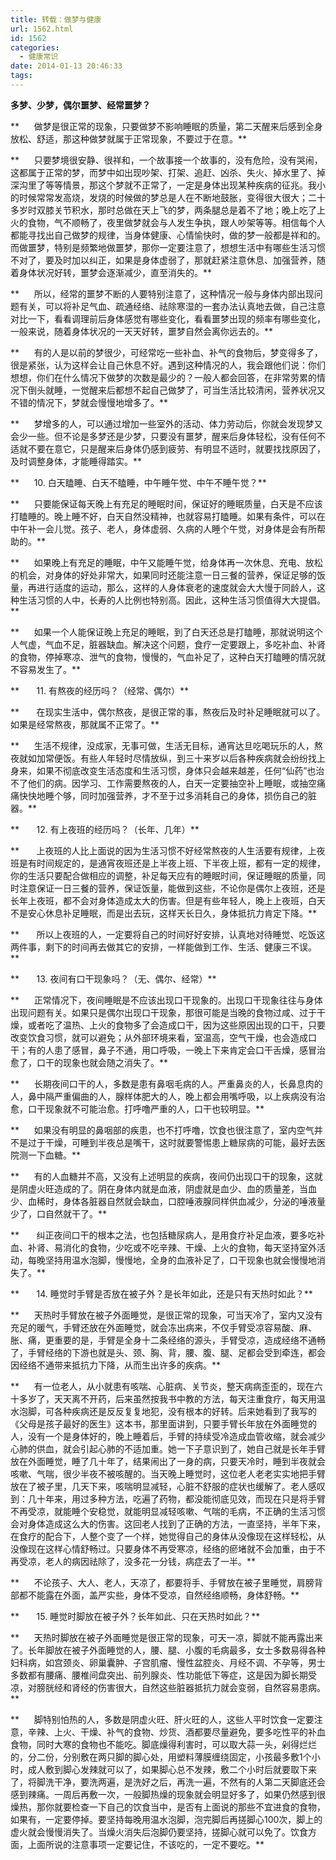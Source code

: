 ```yaml
---
title: 转载：做梦与健康
url: 1562.html
id: 1562
categories:
  - 健康常识
date: 2014-01-13 20:46:33
tags:
---
```


**多梦、少梦，偶尔噩梦、经常噩梦？**  
  
  
  
**      做梦是很正常的现象，只要做梦不影响睡眠的质量，第二天醒来后感到全身放松、舒适，那这种做梦就属于正常现象，不要过于在意。**  
  
  
  
**      只要梦境很安静、很祥和，一个故事接一个故事的，没有危险，没有哭闹，这都属于正常的梦，而梦中如出现吵架、打架、追赶、凶杀、失火、掉水里了、掉深沟里了等等情景，那这个梦就不正常了，一定是身体出现某种疾病的征兆。我小的时候常常发高烧，发烧的时候做的梦总是人在不断地鼓胀，变得很大很大；二十多岁时双膝关节积水，那时总做在天上飞的梦，两条腿总是着不了地；晚上吃了上火的食物，气不顺畅了，夜里做梦就会与人发生争执，跟人吵架等等。相信每个人都能寻找出自己做梦的规律，当身体健康、心情愉快时，做的梦一般都是祥和的。而做噩梦，特别是频繁地做噩梦，那你一定要注意了，想想生活中有哪些生活习惯不对了，要及时加以纠正，如果是身体虚弱了，那就赶紧注意休息、加强营养，随着身体状况好转，噩梦会逐渐减少，直至消失的。**  
  
  
  
**      所以，经常的噩梦不断的人要特别注意了，这种情况一般与身体内部出现问题有关，可以将补足气血、疏通经络、祛除寒湿的一套办法认真地去做，自己注意对比一下，看看调理前后身体感觉有哪些变化，看看噩梦出现的频率有哪些变化，一般来说，随着身体状况的一天天好转，噩梦自然会离你远去的。**  
  
  
  
**      有的人是以前的梦很少，可经常吃一些补血、补气的食物后，梦变得多了，很是紧张，认为这样会让自己休息不好。遇到这种情况的人，我会跟他们说：你们想想，你们在什么情况下做梦的次数是最少的？一般人都会回答，在非常劳累的情况下倒头就睡，一觉醒来后都想不起自己做梦了，可当生活比较清闲，营养状况又不错的情况下，梦就会慢慢地增多了。**  
  
  
  
**      梦增多的人，可以通过增加一些室外的活动、体力劳动后，你就会发现梦又会少一些。但不论是多梦还是少梦，只要没有噩梦，醒来后身体轻松，没有任何不适就不要在意它，只是醒来后身体仍感到疲劳、有明显不适时，就要找找原因了，及时调整身体，才能睡得踏实。**  
  
  
  
**      10\. 白天瞌睡、白天不瞌睡，中午睡午觉、中午不睡午觉？**  
  
  
  
**      只要能保证每天晚上有充足的睡眠时间，保证好的睡眠质量，白天是不应该打瞌睡的。晚上睡不好，白天自然没精神，也就容易打瞌睡。如果有条件，可以在中午补一会儿觉。孩子、老人，身体虚弱、久病的人睡个午觉，对身体是会有所帮助的。**  
  
  
  
**      如果晚上有充足的睡眠，中午又能睡午觉，给身体再一次休息、充电、放松的机会，对身体的好处非常大，如果同时还能注意一日三餐的营养，保证足够的饭量，再进行适度的运动，那么，这样的人身体衰老的速度就会大大慢于同龄人，这种生活习惯的人中，长寿的人比例也特别高。因此，这种生活习惯值得大大提倡。**  
  
  
  
**      如果一个人能保证晚上充足的睡眠，到了白天还总是打瞌睡，那就说明这个人气虚，气血不足，脏器缺血。解决这个问题，食疗一定要跟上，多吃补血、补肾的食物，停掉寒凉、泄气的食物，慢慢的，气血补足了，这种白天打瞌睡的情况就不容易发生了。**  
  
  
  
**       11\. 有熬夜的经历吗？（经常、偶尔）**  
  
  
  
**       在现实生活中，偶尔熬夜，是很正常的事，熬夜后及时补足睡眠就可以了。如果是经常熬夜，那就属不正常了。**  
  
  
  
**      生活不规律，没成家，无事可做，生活无目标，通宵达旦吃喝玩乐的人，熬夜就如加常便饭。有些人年轻时尽情放纵，到三十来岁以后各种疾病就会纷纷找上身来，如果不彻底改变生活态度和生活习惯，身体只会越来越差，任何“仙药”也治不了他们的病。因学习、工作需要熬夜的人，白天一定要抽空补上睡眠，或抽空痛痛快快地睡个够，同时加强营养，才不至于过多消耗自己的身体，损伤自己的脏器。**  
  
  
  
**       12\. 有上夜班的经历吗？（长年、几年）**  
  
  
  
**       上夜班的人比上面说的因为生活习惯不好经常熬夜的人生活要有规律，上夜班是有时间规定的，是通宵夜班还是上半夜上班、下半夜上班，都有一定的规律，你的生活只要配合做相应的调整，补足每天应有的睡眠时间，保证睡眠的质量，同时注意保证一日三餐的营养，保证饭量，能做到这些，不论你是偶尔上夜班，还是长年上夜班，都不会对身体造成太大的伤害。但是有些年轻人，晚上上夜班，白天不是安心休息补足睡眠，而是出去玩，这样天长日久，身体抵抗力肯定下降。**  
  
  
  
**       所以上夜班的人，一定要将自己的时间好好安排，认真地对待睡觉、吃饭这两件事，剩下的时间再去做其它的安排，一样能做到工作、生活、健康三不误。**  
  
  
  
**       13\. 夜间有口干现象吗？（无、偶尔、经常）**  
  
  
  
**      正常情况下，夜间睡眠是不应该出现口干现象的。出现口干现象往往与身体出现问题有关。如果只是偶尔出现口干现象，那很可能是当晚的食物过咸、过于干燥，或者吃了温热、上火的食物多了会造成口干，因为这些原因出现的口干，只要改变饮食习惯，就可以避免；从外部环境来看，室温高，空气干燥，也会造成口干；有的人患了感冒，鼻子不通，用口呼吸，一晚上下来肯定会口干舌燥，感冒治愈了，口干的现象也就会随之消失了。**  
  
  
  
**      长期夜间口干的人，多数是患有鼻咽毛病的人。严重鼻炎的人，长鼻息肉的人，鼻中隔严重偏曲的人，腺样体肥大的人，晚上都会用嘴呼吸，以上疾病没有治愈，口干现象就不可能治愈。打呼噜严重的人，口干也较明显。**  
  
  
  
**      如果没有明显的鼻咽部的疾患，也不打呼噜，饮食也很注意了，室内空气并不是过于干燥，可睡到半夜总是嘴干，这时就要警惕患上糖尿病的可能，最好去医院测一下血糖。**  
  
  
  
**      有的人血糖并不高，又没有上述明显的疾病，夜间仍出现口干的现象，这就是阴虚火旺造成的了。阴在身体内就是血液，阴虚就是血少、血的质量差，当血少、血稀时，身体各脏器自然就会缺血，口腔唾液腺同样供血减少，分泌的唾液量少了，口自然就干了。**  
  
  
  
**       纠正夜间口干的根本之法，也包括糖尿病人，是用食疗补足血液，要多吃补血、补肾、易消化的食物，少吃或不吃辛辣、干燥、上火的食物，每天坚持室外活动，每晚坚持用温水泡脚，慢慢地，全身的血液补足了，口干现象也就会慢慢地消失了。**  
  
**       14\. 睡觉时手臂是否放在被子外？是长年如此，还是只有天热时如此？**  
  
  
  
**      天热时手臂放在被子外面睡觉，是很正常的现象，可当天冷了，室内又没有充足的暖气，手臂还放在外面睡觉，就会冻出病来，不仅手臂受凉容易酸、麻、胀、痛，更重要的是，手臂是全身十二条经络的源头，手臂受凉，造成经络不通畅了，手臂经络的下游也就是头、颈、胸、背，腰、腹、腿、足都会受到牵连，都会因经络不通带来抵抗力下降，从而生出许多的疾病。**  
  
  
  
**      有一位老人，从小就患有咳喘、心脏病、关节炎，整天病病歪歪的，现在六十多岁了，天天离不开药，后来虽然按我书中教的方法，每天注重食疗，每天用温水泡脚，可各种疾病还是反反复复地犯，没有根本的好转。后来她看到了我写的《父母是孩子最好的医生》这本书，那里面讲到，只要手臂长年放在外面睡觉的人，没有一个是身体好的，晚上睡着后，手臂的持续受冷造成血管收缩，就会减少心肺的供血，就会引起心肺的不适加重。她一下子意识到了，她自己就是长年手臂放在外面睡觉，睡了几十年了，结果闹出了一身的病，只要天冷时，睡到半夜就会咳嗽、气喘，很少半夜不被咳醒的。当天晚上睡觉时，这位老人老老实实地把手臂放在了被子里，几天下来，咳喘明显减轻，心脏不舒服的症状也缓解了。老人感叹到：几十年来，用过多种方法，吃遍了药物，都没能彻底见效，而现在只是将手臂不再受凉，就能睡个安稳觉，就能明显减轻咳嗽、气喘的毛病，不正确的生活习惯会对身体造成这么大的伤害。这回老人找到了正确的方法，一直坚持，半年下来，在食疗的配合下，人整个变了一个样，她觉得自己的身体从没像现在这样轻松，从没像现在这样心情舒畅过。只要身体不再受寒凉，经络的瘀堵就不会加重，由于不再受凉，老人的病因祛除了，没多花一分钱，病症去了一半。**  
  
  
  
**      不论孩子、大人、老人，天凉了，都要将手、手臂放在被子里睡觉，肩膀背部都不能露在外面，盖严实些，身体不受凉，自然经络顺畅，身体舒畅。**  
  
  
  
**       15\. 睡觉时脚放在被子外？长年如此、只在天热时如此？**  
  
  
  
**      天热时脚放在被子外面睡觉是很正常的现象，可天一凉，脚就不能再露出来了。长年脚放在被子外面睡觉的人，腰、腿、小腹的毛病最多，女士多数易得各种妇科病，如宫颈炎、卵巢囊肿、子宫肌瘤、慢性盆腔炎、月经不调、不孕等，男士多数都有腰痛、腰椎间盘突出、前列腺炎、性功能低下等症，这是因为脚长期受凉，对膀胱经和肾经的伤害很大，自然这些脏器抵抗力就会变弱，自然容易患病。**  
  
  
  
**      脚特别怕热的人，多数是阴虚火旺、肝火旺的人，这些人平时饮食一定要注意，辛辣、上火、干燥、补气的食物、炒货、酒都要尽量避免，要多吃性平的补血食物，同时大寒的食物也不能吃。脚底燥得利害时，可以取大蒜一头，剁得烂烂的，分二份，分别敷在两只脚的脚心处，用塑料薄膜缠绕固定，小孩最多敷1个小时，成人敷到脚心发辣就可以了，如果脚心总不发辣，敷二个小时后就要取下来了，将脚洗干净，要洗两遍，是洗好之后，再洗一遍，不然有的人第二天脚底还会感到辣痛。一周后再敷一次，一般脚热燥的现象就会明显好多了，如果仍然感到很燥热，那你就要检查一下自己的饮食当中，是否有上面说的那些不宜进食的食物，如果有，一定要停掉。要坚持每晚用温水泡脚，泡完脚后再搓脚心100次，脚上的虚火就会慢慢消失了。当燥火消失后泡脚仍要坚持，搓脚心就可以免了。饮食方面，上面所说的注意事项一定要记住，不该吃的，一定不要吃。**
